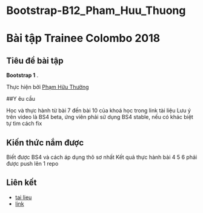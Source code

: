 # Bootstrap-B12_Pham_Huu_Thuong
# Bài tập Trainee Colombo 2018

## Tiêu đề bài tập

 **Bootstrap 1** .



Thực hiện bởi [Phạm Hữu Thưởng](https://github.com/pkvip9999)

##Y êu cầu
 
Học và thực hành từ bài 7 đến bài 10 của khoá học trong link tài liệu
Lưu ý trên video là BS4 beta, ứng viên phải sử dụng BS4 stable, nếu có khác biệt tự tìm cách fix

## Kiến thức nắm được

Biết được BS4 và cách áp dụng thô sơ nhất
Kết quả thực hành bài 4 5 6 phải được push lên 1 repo

## Liên kết
- [tai lieu](https://www.youtube.com/playlist?list=PLUoqTnNH-2XyNhhLuYrrmrmV46jVw6RHF)
- [link](https://pkvip9999.github.io/Bootstrap-B12_Pham_Huu_Thuong/dist/)